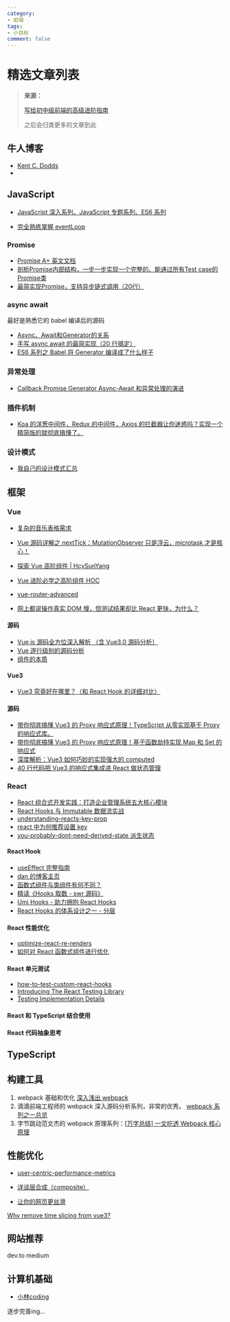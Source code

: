 ```yaml
---
category:
- 前端
tags:
- 小目标
comment: false
---
```


# 精选文章列表

> **来源：**
>
> [写给初中级前端的高级进阶指南](https://juejin.cn/post/6844904103504527374)
> 
> 之后会归类更多的文章到此

## 牛人博客

- [Kent C. Dodds](https://kentcdodds.com/)
- 

## JavaScript

- [JavaScript 深入系列、JavaScript 专题系列、ES6 系列](https://github.com/mqyqingfeng/Blog)

- [完全熟练掌握 eventLoop](https://jakearchibald.com/2015/tasks-microtasks-queues-and-schedules/)

### Promise

- [Promise A+ 英文文档](https://promisesaplus.com/)
- [剖析Promise内部结构，一步一步实现一个完整的、能通过所有Test case的Promise类 ](https://github.com/xieranmaya/blog/issues/3)
- [最简实现Promise，支持异步链式调用（20行）](https://juejin.cn/post/6844904094079926286)

### async await

最好是熟悉它的 babel 编译后的源码

- [Async、Await和Generator的关系](https://juejin.cn/post/7075612522870472735)
- [手写 async await 的最简实现（20 行搞定）](https://juejin.im/post/5e79e841f265da5726612b6e)
- [ES6 系列之 Babel 将 Generator 编译成了什么样子](https://github.com/mqyqingfeng/Blog/issues/102)

### 异常处理

- [Callback Promise Generator Async-Await 和异常处理的演进](https://juejin.cn/post/6844903462002491399)

### 插件机制

- [Koa 的洋葱中间件，Redux 的中间件，Axios 的拦截器让你迷惑吗？实现一个精简版的就彻底搞懂了。](https://juejin.cn/post/6844904039608500237)

### 设计模式

- [我自己的设计模式汇总](/category/设计模式/)

## 框架

### Vue

- [复杂的音乐表格需求](https://juejin.im/post/5d40fa605188255d2e32c929)

- [Vue 源码详解之 nextTick：MutationObserver 只是浮云，microtask 才是核心！](https://segmentfault.com/a/1190000008589736)

- [探索 Vue 高阶组件 | HcySunYang](https://segmentfault.com/p/1210000012743259/read)

- [Vue 进阶必学之高阶组件 HOC](https://juejin.im/post/5e8b5fa6f265da47ff7cc139)

- [vue-router-advanced](https://github.com/vuejs/vue-router/tree/dev/docs/zh/guide/advanced)

- [网上都说操作真实 DOM 慢，但测试结果却比 React 更快，为什么？](https://www.zhihu.com/question/31809713/answer/53544875)

#### 源码

- [Vue.js 源码全方位深入解析 （含 Vue3.0 源码分析）](https://coding.imooc.com/class/228.html)
- [Vue 逐行级别的源码分析](https://github.com/HcySunYang/vue-design)
- [组件的本质](http://hcysun.me/vue-design/zh/essence-of-comp.html#组件的产出是什么)

#### Vue3

- [Vue3 究竟好在哪里？（和 React Hook 的详细对比）](https://juejin.im/post/5e9ce011f265da47b8450c11)

#### 源码

- [带你彻底搞懂 Vue3 的 Proxy 响应式原理！TypeScript 从零实现基于 Proxy 的响应式库。](https://juejin.im/post/5e21196fe51d454d523be084)
- [带你彻底搞懂 Vue3 的 Proxy 响应式原理！基于函数劫持实现 Map 和 Set 的响应式](https://juejin.im/post/5e23b20f51882510073eb571)
- [深度解析：Vue3 如何巧妙的实现强大的 computed](https://juejin.im/post/5e2fdf29e51d45026866107d)
- [40 行代码把 Vue3 的响应式集成进 React 做状态管理](https://juejin.im/post/5e70970af265da576429aada)

### React

- [React 组合式开发实践：打造企业管理系统五大核心模块](https://juejin.im/book/5b1e15f76fb9a01e516d14a0)
- [React Hooks 与 Immutable 数据流实战](https://juejin.im/book/5da96626e51d4524ba0fd237)
- [understanding-reacts-key-prop](https://kentcdodds.com/blog/understanding-reacts-key-prop)
- [react 中为何推荐设置 key](https://zhuanlan.zhihu.com/p/112917118)
- [you-probably-dont-need-derived-state 派生状态](https://zh-hans.reactjs.org/blog/2018/06/07/you-probably-dont-need-derived-state.html)

#### React Hook

- [useEffect 完整指南](https://overreacted.io/zh-hans/a-complete-guide-to-useeffect/)
- [dan 的博客主页](https://overreacted.io/zh-hans)
- [函数式组件与类组件有何不同？](https://overreacted.io/zh-hans/how-are-function-components-different-from-classes/)
- [精读《Hooks 取数 - swr 源码》](https://segmentfault.com/a/1190000020964640)
- [Umi Hooks - 助力拥抱 React Hooks](https://zhuanlan.zhihu.com/p/103150605?utm_source=wechat_session)
- [React Hooks 的体系设计之一 - 分层](https://zhuanlan.zhihu.com/p/106665408)

#### React 性能优化

- [optimize-react-re-renders](https://kentcdodds.com/blog/optimize-react-re-renders)
- [如何对 React 函数式组件进行优化](https://juejin.im/post/5dd337985188252a1873730f)

#### React 单元测试

- [how-to-test-custom-react-hooks](https://kentcdodds.com/blog/how-to-test-custom-react-hooks)
- [Introducing The React Testing Library](https://kentcdodds.com/blog/introducing-the-react-testing-library)
- [Testing Implementation Details](https://kentcdodds.com/blog/testing-implementation-details)

#### React 和 TypeScript 结合使用



#### React 代码抽象思考



## TypeScript



## 构建工具

1. webpack 基础和优化
   [深入浅出 webpack](https://link.juejin.cn/?target=http%3A%2F%2Fwebpack.wuhaolin.cn%2F)
2. 滴滴前端工程师的 webpack 深入源码分析系列，非常的优秀。
   [webpack 系列之一总览](https://link.juejin.cn/?target=https%3A%2F%2Fgithub.com%2FDDFE%2FDDFE-blog%2Fissues%2F36)
3. 字节跳动范文杰的 webpack 原理系列：[[万字总结\] 一文吃透 Webpack 核心原理](https://link.juejin.cn/?target=https%3A%2F%2Fzhuanlan.zhihu.com%2Fp%2F363928061)

## 性能优化

- [user-centric-performance-metrics](https://developers.google.com/web/fundamentals/performance/user-centric-performance-metrics)

- [详谈层合成（composite）](https://juejin.im/entry/59dc9aedf265da43200232f9)
- [让你的网页更丝滑](https://zhuanlan.zhihu.com/p/66398148)

[Why remove time slicing from vue3?](https://github.com/vuejs/rfcs/issues/89)



## 网站推荐

dev.to
medium
## 计算机基础

- [小林coding](https://xiaolincoding.com/)

逐步完善ing...
